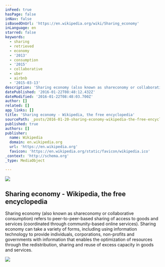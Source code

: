 ```yaml
---
inFeed: true
hasPage: false
inNav: false
isBasedOnUrl: 'https://en.wikipedia.org/wiki/Sharing_economy'
inLanguage: en
starred: false
keywords:
  - sharing
  - retrieved
  - economy
  - '2013'
  - consumption
  - '2015'
  - collaborative
  - uber
  - airbnb
  - '2015-03-13'
description: 'Sharing economy (also known as shareconomy or collaborative consumption) refers to peer-to-peer-based sharing of access to goods and services (coordinated through community-based online services). Sharing economy can take a variety of forms, including using information technology to provide individuals, corporations, non-profits and governments with information that enables the optimization of resources through the redistribution, sharing and reuse of excess capacity in goods and services.'
datePublished: '2016-01-22T08:48:12.432Z'
dateModified: '2016-01-22T08:48:03.700Z'
author: []
related: []
app_links: []
title: 'Sharing economy - Wikipedia, the free encyclopedia'
sourcePath: _posts/2016-01-20-sharing-economy-wikipedia-the-free-encyclopedia.md
published: true
authors: []
publisher:
  name: Wikipedia
  domain: en.wikipedia.org
  url: 'https://en.wikipedia.org'
  favicon: 'https://en.wikipedia.org/static/favicon/wikipedia.ico'
_context: 'http://schema.org'
_type: MediaObject

---
```

![](https://the-grid-user-content.s3-us-west-2.amazonaws.com/d9b4c3fa-b8bd-46c2-a0f6-48595dbf3f77.jpg)

<article style=""><h1>Sharing economy - Wikipedia, the free encyclopedia</h1><p>Sharing economy (also known as shareconomy or collaborative consumption) refers to peer-to-peer-based sharing of access to goods and services (coordinated through community-based online services). Sharing economy can take a variety of forms, including using information technology to provide individuals, corporations, non-profits and governments with information that enables the optimization of resources through the redistribution, sharing and reuse of excess capacity in goods and services.</p><img src="https://s3-us-west-2.amazonaws.com/the-grid-img/p/cde0760996288c98b1017f153bd053ad7ed328c1.png" /></article>